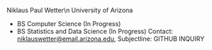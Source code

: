 Niklaus Paul Wetter\n
University of Arizona
  - BS Computer Science (In Progress)
  - BS Statistics and Data Science (In Progress)
Contact: niklauswetter@email.arizona.edu, Subjectline: GITHUB INQUIRY
